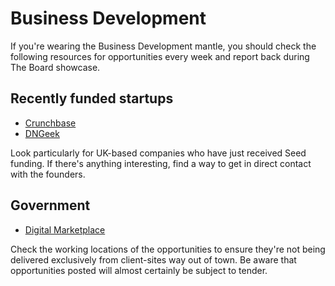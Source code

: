 # Business Development

If you're wearing the Business Development mantle, you should check the following resources for opportunities every week and report back during The Board showcase.

## Recently funded startups

* [Crunchbase](https://www.crunchbase.com/funding-rounds)
* [DNGeek](http://dngeek.com/category/newly-funded/)

Look particularly for UK-based companies who have just received Seed funding. If there's anything interesting, find a way to get in direct contact with the founders.


## Government

* [Digital Marketplace](https://www.digitalmarketplace.service.gov.uk/digital-outcomes-and-specialists/opportunities)

Check the working locations of the opportunities to ensure they're not being delivered exclusively from client-sites way out of town. Be aware that opportunities posted will almost certainly be subject to tender.
